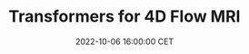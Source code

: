 ---
title: "Transformers for 4D Flow MRI"
date: 2022-10-06 16:00:00 CET
categories: meetup 
links:
    "Springer": "https://link.springer.com/chapter/10.1007/978-3-031-16443-9_36"
location: S-05-026
picture: /assets/Picture2.png
talks:
- title: "Transformer based feature fusion for left ventricle segmentation in 4D flow MRI"
  picture: /assets/Picture1.png
  speaker:
    name: "Xiaowu Sun"
    twitter: 
    github: 
  abstract: |
    Four-dimensional flow magnetic resonance imaging (4D Flow MRI) enables visualization of intra-cardiac blood flow and quantification of cardiac function using time-resolved three directional velocity data. Segmentation of cardiac 4D flow data is a big challenge due to the extremely poor contrast between the blood pool and myocardium. The magnitude and velocity images from a 4D flow acquisition provide complementary information, but how to extract and fuse these features efficiently is unknown. Automated cardiac segmentation methods from 4D flow MRI have not been fully investigated yet. In this work, we take the velocity and magnitude image as the inputs of two branches separately, then propose a Transformer based cross- and self-fusion layer to explore the inter-relationship from two modalities and model the intra-relationship in the same modality.
---